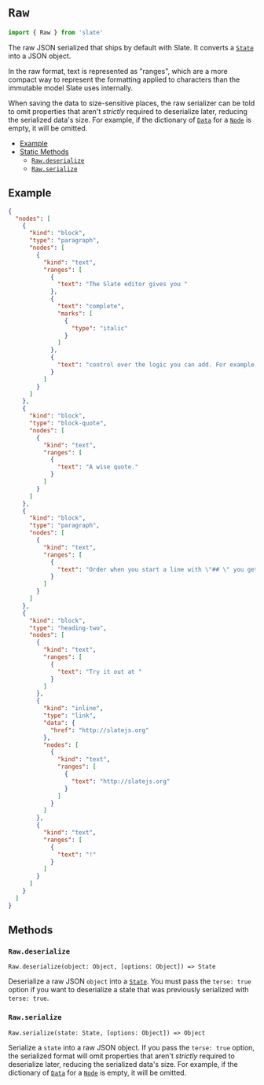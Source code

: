 
# `Raw`

```js
import { Raw } from 'slate'
```

The raw JSON serialized that ships by default with Slate. It converts a [`State`](../models/state.md) into a JSON object. 

In the raw format, text is represented as "ranges", which are a more compact way to represent the formatting applied to characters than the immutable model Slate uses internally.

When saving the data to size-sensitive places, the raw serializer can be told to omit properties that aren't _strictly_ required to deserialize later, reducing the serialized data's size. For example, if the dictionary of [`Data`](../models/data.md) for a [`Node`](../models/node.md) is empty, it will be omitted.

- [Example](#example)
- [Static Methods](#methods)
  - [`Raw.deserialize`](#rawdeserialize)
  - [`Raw.serialize`](#rawserialize)


## Example

```json
{
  "nodes": [
    {
      "kind": "block",
      "type": "paragraph",
      "nodes": [
        {
          "kind": "text",
          "ranges": [
            {
              "text": "The Slate editor gives you "
            },
            {
              "text": "complete",
              "marks": [
                {
                  "type": "italic"
                }
              ]
            },
            {
              "text": "control over the logic you can add. For example, it's fairly common to want to add markdown-like shortcuts to editors. So that, when you start a line with \"> \" you get a blockquote that looks like this:"
            }
          ]
        }
      ]
    },
    {
      "kind": "block",
      "type": "block-quote",
      "nodes": [
        {
          "kind": "text",
          "ranges": [
            {
              "text": "A wise quote."
            }
          ]
        }
      ]
    },
    {
      "kind": "block",
      "type": "paragraph",
      "nodes": [
        {
          "kind": "text",
          "ranges": [
            {
              "text": "Order when you start a line with \"## \" you get a level-two heading, like this:"
            }
          ]
        }
      ]
    },
    {
      "kind": "block",
      "type": "heading-two",
      "nodes": [
        {
          "kind": "text",
          "ranges": [
            {
              "text": "Try it out at "
            }
          ]
        },
        {
          "kind": "inline",
          "type": "link",
          "data": {
            "href": "http://slatejs.org"
          },
          "nodes": [
            {
              "kind": "text",
              "ranges": [
                {
                  "text": "http://slatejs.org"
                }
              ]
            }
          ]
        },
        {
          "kind": "text",
          "ranges": [
            {
              "text": "!"
            }
          ]
        }
      ]
    }
  ]
}

```


## Methods

### `Raw.deserialize`
`Raw.deserialize(object: Object, [options: Object]) => State`

Deserialize a raw JSON `object` into a [`State`](../models/state.md). You must pass the `terse: true` option if you want to deserialize a state that was previously serialized with `terse: true`.

### `Raw.serialize`
`Raw.serialize(state: State, [options: Object]) => Object`

Serialize a `state` into a raw JSON object. If you pass the `terse: true` option, the serialized format will omit properties that aren't _strictly_ required to deserialize later, reducing the serialized data's size. For example, if the dictionary of [`Data`](../models/data.md) for a [`Node`](../models/node.md) is empty, it will be omitted.
